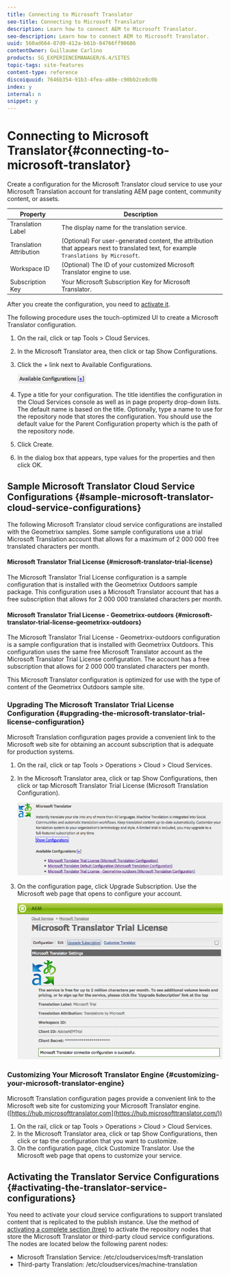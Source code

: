 ```yaml
---
title: Connecting to Microsoft Translator
seo-title: Connecting to Microsoft Translator
description: Learn how to connect AEM to Microsoft Translator.
seo-description: Learn how to connect AEM to Microsoft Translator.
uuid: 560ad664-87d0-412a-b61b-84766ff90686
contentOwner: Guillaume Carlino
products: SG_EXPERIENCEMANAGER/6.4/SITES
topic-tags: site-features
content-type: reference
discoiquuid: 7646b354-91b3-4fea-a88e-c90bb2ce8c0b
index: y
internal: n
snippet: y
---
```


# Connecting to Microsoft Translator{#connecting-to-microsoft-translator}

Create a configuration for the Microsoft Translator cloud service to use your Microsoft Translation account for translating AEM page content, community content, or assets.

| Property |Description |
|---|---|
| Translation Label |The display name for the translation service. |
| Translation Attribution |(Optional) For user-generated content, the attribution that appears next to translated text, for example `Translations by Microsoft`. |
| Workspace ID |(Optional) The ID of your customized Microsoft Translator engine to use. |
| Subscription Key |Your Microsoft Subscription Key for Microsoft Translator. |

After you create the configuration, you need to [activate it](../../../sites/administering/using/tc-msconf.md#main-pars-title-14).

The following procedure uses the touch-optimized UI to create a Microsoft Translator configuration.

1. On the rail, click or tap Tools &gt; Cloud Services.
1. In the Microsoft Translator area, then click or tap Show Configurations.
1. Click the + link next to Available Configurations.

   ![](assets/chlimage_1-471.png)

1. Type a title for your configuration. The title identifies the configuration in the Cloud Services console as well as in page property drop-down lists. The default name is based on the title. Optionally, type a name to use for the repository node that stores the configuration. You should use the default value for the Parent Configuration property which is the path of the repository node.
1. Click Create.
1. In the dialog box that appears, type values for the properties and then click OK.

## Sample Microsoft Translator Cloud Service Configurations {#sample-microsoft-translator-cloud-service-configurations}

The following Microsoft Translator cloud service configurations are installed with the Geometrixx samples. Some sample configurations use a trial Microsoft Translation account that allows for a maximum of 2 000 000 free translated characters per month.

#### Microsoft Translator Trial License {#microsoft-translator-trial-license}

The Microsoft Translator Trial License configuration is a sample configuration that is installed with the Geometrixx Outdoors sample package. This configuration uses a Microsoft Translator account that has a free subscription that allows for 2 000 000 translated characters per month.

#### Microsoft Translator Trial License - Geometrixx-outdoors {#microsoft-translator-trial-license-geometrixx-outdoors}

The Microsoft Translator Trial License - Geometrixx-outdoors configuration is a sample configuration that is installed with Geometrixx Outdoors. This configuration uses the same free Microsoft Translator account as the Microsoft Translator Trial License configuration. The account has a free subscription that allows for 2 000 000 translated characters per month.

This Microsoft Translator configuration is optimized for use with the type of content of the Geometrixx Outdoors sample site.

### Upgrading The Microsoft Translator Trial License Configuration {#upgrading-the-microsoft-translator-trial-license-configuration}

Microsoft Translation configuration pages provide a convenient link to the Microsoft web site for obtaining an account subscription that is adequate for production systems.

1. On the rail, click or tap Tools &gt; Operations &gt; Cloud &gt; Cloud Services.
1. In the Microsoft Translator area, click or tap Show Configurations, then click or tap Microsoft Translator Trial License (Microsoft Translation Configuration).

   ![](assets/chlimage_1-472.png)

1. On the configuration page, click Upgrade Subscription. Use the Microsoft web page that opens to configure your account.

   ![](assets/chlimage_1-473.png)

### Customizing Your Microsoft Translator Engine {#customizing-your-microsoft-translator-engine}

Microsoft Translation configuration pages provide a convenient link to the Microsoft web site for customizing your Microsoft Translator engine. ([https://hub.microsofttranslator.com](https://hub.microsofttranslator.com/))

1. On the rail, click or tap Tools &gt; Operations &gt; Cloud &gt; Cloud Services.
1. In the Microsoft Translator area, click or tap Show Configurations, then click or tap the configuration that you want to customize.
1. On the configuration page, click Customize Translator. Use the Microsoft web page that opens to customize your service.

## Activating the Translator Service Configurations {#activating-the-translator-service-configurations}

You need to activate your cloud service configurations to support translated content that is replicated to the publish instance. Use the method of [activating a complete section (tree)](../../../sites/authoring/using/publishing-pages.md#main-pars-title-1) to activate the repository nodes that store the Microsoft Translator or third-party cloud service configurations. The nodes are located below the following parent nodes:

* Microsoft Translation Service: /etc/cloudservices/msft-translation
* Third-party Translation: /etc/cloudservices/machine-translation

<!--
Comment Type: draft

<h2>Turning Off Translation</h2>
-->

<!--
Comment Type: remark
Last Modified By: unknown unknown (sbroders@adobe.com)
Last Modified Date: 2017-11-30T05:02:29.830-0500
<p>draft for now. Modify as required for 6.1. Rework to add sling:osgiconfig info</p>
-->

<!--
Comment Type: draft

<p>Use the <a href="http://localhost:4503/system/console/bundles">Web Console</a> to turn off all machine translation services, including the use of machine translation for page content and user generated content (UGC). When turned off, translation tools no longer appear in the UI, and translations of UGC no longer appears.</p>
-->

<!--
Comment Type: draft

<ol>
<li><p>Navigate to the <a href="http://localhost:4503/system/console/bundles">Web Console</a> and login with administrator privileges (default is admin/admin).</p> </li>
<li><p>To find all translation-related bundles, enter <span class="code">Translation </span>in the filter box and click <span class="code">Apply Filter</span> :</p> <img imageRotate="0" src="assets/chlimage_1-474.png" /></li>
<li><p>To the right of each translation-related bundle, under <span class="code">Actions</span>, click the square <span class="code">stop </span>button:</p>
<ul>
<li>Adobe CQ Translation Workflow </li>
<li>AEM Social Communities Translation - Bundle</li>
<li>Granite Translation - Microsoft Connector Core Bundle</li>
<li>Granite Translation - Translation API</li>
<li>Granite Translation - Translation Core</li>
</ul> <p>When stopped, the square button changes to a triangle.</p> </li>
<li><p>Restart AEM.</p>
<note type="note">
<p>To re-enable the translation services, click the triangle buttons next to each translation bundle and restart the server.</p>
</note></li>
<li><p>To re-enable the Translation service, click the arrow next to the Translation bundle and restart the server.</p> </li>
</ol>
-->

